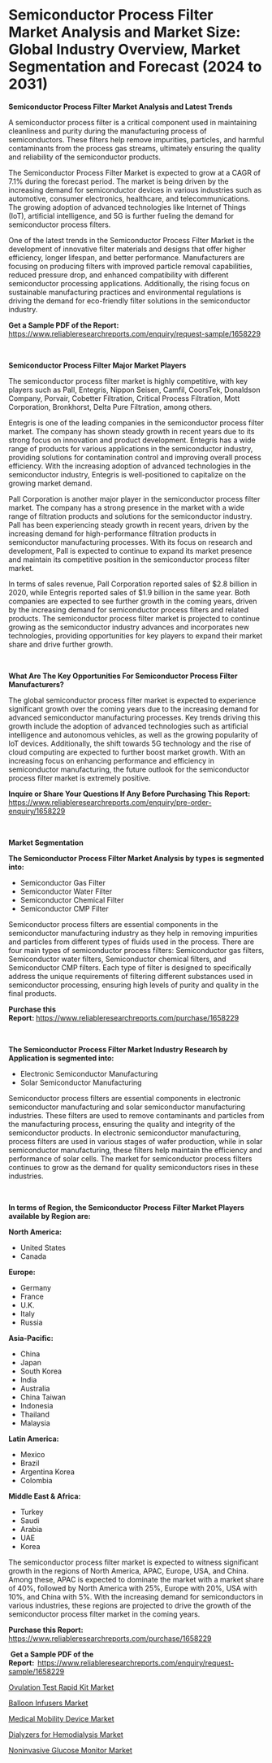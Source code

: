 <p><h1>Semiconductor Process Filter Market Analysis and Market Size: Global Industry Overview, Market Segmentation and Forecast (2024 to 2031)</h1></p><p><strong>Semiconductor Process Filter Market Analysis and Latest Trends</strong></p>
<p><p>A semiconductor process filter is a critical component used in maintaining cleanliness and purity during the manufacturing process of semiconductors. These filters help remove impurities, particles, and harmful contaminants from the process gas streams, ultimately ensuring the quality and reliability of the semiconductor products.</p><p>The Semiconductor Process Filter Market is expected to grow at a CAGR of 7.1% during the forecast period. The market is being driven by the increasing demand for semiconductor devices in various industries such as automotive, consumer electronics, healthcare, and telecommunications. The growing adoption of advanced technologies like Internet of Things (IoT), artificial intelligence, and 5G is further fueling the demand for semiconductor process filters.</p><p>One of the latest trends in the Semiconductor Process Filter Market is the development of innovative filter materials and designs that offer higher efficiency, longer lifespan, and better performance. Manufacturers are focusing on producing filters with improved particle removal capabilities, reduced pressure drop, and enhanced compatibility with different semiconductor processing applications. Additionally, the rising focus on sustainable manufacturing practices and environmental regulations is driving the demand for eco-friendly filter solutions in the semiconductor industry.</p></p>
<p><strong>Get a Sample PDF of the Report:&nbsp;</strong> <a href="https://www.reliableresearchreports.com/enquiry/request-sample/1658229">https://www.reliableresearchreports.com/enquiry/request-sample/1658229</a></p>
<p>&nbsp;</p>
<p><strong>Semiconductor Process Filter Major Market Players</strong></p>
<p><p>The semiconductor process filter market is highly competitive, with key players such as Pall, Entegris, Nippon Seisen, Camfil, CoorsTek, Donaldson Company, Porvair, Cobetter Filtration, Critical Process Filtration, Mott Corporation, Bronkhorst, Delta Pure Filtration, among others. </p><p>Entegris is one of the leading companies in the semiconductor process filter market. The company has shown steady growth in recent years due to its strong focus on innovation and product development. Entegris has a wide range of products for various applications in the semiconductor industry, providing solutions for contamination control and improving overall process efficiency. With the increasing adoption of advanced technologies in the semiconductor industry, Entegris is well-positioned to capitalize on the growing market demand.</p><p>Pall Corporation is another major player in the semiconductor process filter market. The company has a strong presence in the market with a wide range of filtration products and solutions for the semiconductor industry. Pall has been experiencing steady growth in recent years, driven by the increasing demand for high-performance filtration products in semiconductor manufacturing processes. With its focus on research and development, Pall is expected to continue to expand its market presence and maintain its competitive position in the semiconductor process filter market.</p><p>In terms of sales revenue, Pall Corporation reported sales of $2.8 billion in 2020, while Entegris reported sales of $1.9 billion in the same year. Both companies are expected to see further growth in the coming years, driven by the increasing demand for semiconductor process filters and related products. The semiconductor process filter market is projected to continue growing as the semiconductor industry advances and incorporates new technologies, providing opportunities for key players to expand their market share and drive further growth.</p></p>
<p>&nbsp;</p>
<p><strong>What Are The Key Opportunities For Semiconductor Process Filter Manufacturers?</strong></p>
<p><p>The global semiconductor process filter market is expected to experience significant growth over the coming years due to the increasing demand for advanced semiconductor manufacturing processes. Key trends driving this growth include the adoption of advanced technologies such as artificial intelligence and autonomous vehicles, as well as the growing popularity of IoT devices. Additionally, the shift towards 5G technology and the rise of cloud computing are expected to further boost market growth. With an increasing focus on enhancing performance and efficiency in semiconductor manufacturing, the future outlook for the semiconductor process filter market is extremely positive.</p></p>
<p><strong>Inquire or Share Your Questions If Any Before Purchasing This Report:</strong> <a href="https://www.reliableresearchreports.com/enquiry/pre-order-enquiry/1658229">https://www.reliableresearchreports.com/enquiry/pre-order-enquiry/1658229</a></p>
<p>&nbsp;</p>
<p><strong>Market Segmentation</strong></p>
<p><strong>The Semiconductor Process Filter Market Analysis by types is segmented into:</strong></p>
<p><ul><li>Semiconductor Gas Filter</li><li>Semiconductor Water Filter</li><li>Semiconductor Chemical Filter</li><li>Semiconductor CMP Filter</li></ul></p>
<p><p>Semiconductor process filters are essential components in the semiconductor manufacturing industry as they help in removing impurities and particles from different types of fluids used in the process. There are four main types of semiconductor process filters: Semiconductor gas filters, Semiconductor water filters, Semiconductor chemical filters, and Semiconductor CMP filters. Each type of filter is designed to specifically address the unique requirements of filtering different substances used in semiconductor processing, ensuring high levels of purity and quality in the final products.</p></p>
<p><strong>Purchase this Report:&nbsp;</strong><a href="https://www.reliableresearchreports.com/purchase/1658229">https://www.reliableresearchreports.com/purchase/1658229</a></p>
<p>&nbsp;</p>
<p><strong>The Semiconductor Process Filter Market Industry Research by Application is segmented into:</strong></p>
<p><ul><li>Electronic Semiconductor Manufacturing</li><li>Solar Semiconductor Manufacturing</li></ul></p>
<p><p>Semiconductor process filters are essential components in electronic semiconductor manufacturing and solar semiconductor manufacturing industries. These filters are used to remove contaminants and particles from the manufacturing process, ensuring the quality and integrity of the semiconductor products. In electronic semiconductor manufacturing, process filters are used in various stages of wafer production, while in solar semiconductor manufacturing, these filters help maintain the efficiency and performance of solar cells. The market for semiconductor process filters continues to grow as the demand for quality semiconductors rises in these industries.</p></p>
<p>&nbsp;</p>
<p><strong>In terms of Region, the Semiconductor Process Filter Market Players available by Region are:</strong></p>
<p>
    <p> <strong> North America: </strong>
        <ul>
            <li>United States</li>
            <li>Canada</li>
        </ul>
        </p> 
    <p> <strong> Europe: </strong>
        <ul>
            <li>Germany</li>
            <li>France</li>
            <li>U.K.</li>
            <li>Italy</li>
            <li>Russia</li>
        </ul>
        </p> 
    <p> <strong> Asia-Pacific: </strong>
        <ul>
            <li>China</li>
            <li>Japan</li>
            <li>South Korea</li>
            <li>India</li>
            <li>Australia</li>
            <li>China Taiwan</li>
            <li>Indonesia</li>
            <li>Thailand</li>
            <li>Malaysia</li>
        </ul>
        </p> 
    <p> <strong> Latin America: </strong>
        <ul>
            <li>Mexico</li>
            <li>Brazil</li>
            <li>Argentina Korea</li>
            <li>Colombia</li>
        </ul>
        </p> 
    <p> <strong> Middle East & Africa: </strong>
        <ul>
            <li>Turkey</li>
            <li>Saudi</li>
            <li>Arabia</li>
            <li>UAE</li>
            <li>Korea</li>
        </ul>
    </p>
    </p>
<p><p>The semiconductor process filter market is expected to witness significant growth in the regions of North America, APAC, Europe, USA, and China. Among these, APAC is expected to dominate the market with a market share of 40%, followed by North America with 25%, Europe with 20%, USA with 10%, and China with 5%. With the increasing demand for semiconductors in various industries, these regions are projected to drive the growth of the semiconductor process filter market in the coming years.</p></p>
<p><strong>Purchase this Report: </strong><a href="https://www.reliableresearchreports.com/purchase/1658229">https://www.reliableresearchreports.com/purchase/1658229</a></p>
<p>&nbsp;<strong>Get a Sample PDF of the Report:&nbsp;&nbsp;</strong><a href="https://www.reliableresearchreports.com/enquiry/request-sample/1658229">https://www.reliableresearchreports.com/enquiry/request-sample/1658229</a></p>
<p><strong></strong></p>
<p><p><a href="https://medium.com/@dessiefadel/ovulation-test-rapid-kit-nbsp-market-focuses-on-market-share-size-and-projected-forecast-till-2031-3bef4621dabb">Ovulation Test Rapid Kit Market</a></p><p><a href="https://medium.com/@dessiefadel/balloon-infusers-market-competitive-analysis-market-trends-and-forecast-to-2031-3b861409cd4b">Balloon Infusers Market</a></p><p><a href="https://medium.com/@terrellconn/analyzing-medical-mobility-device-market-global-industry-perspective-and-forecast-2024-to-2031-3004b83cca5d">Medical Mobility Device Market</a></p><p><a href="https://medium.com/@dessiefadel/dialyzers-for-hemodialysis-market-comprehensive-assessment-by-type-application-and-geography-d77324798db0">Dialyzers for Hemodialysis Market</a></p><p><a href="https://medium.com/@dessiefadel/noninvasive-glucose-monitor-market-competitive-analysis-market-trends-and-forecast-to-2031-d154bf083063">Noninvasive Glucose Monitor Market</a></p></p>